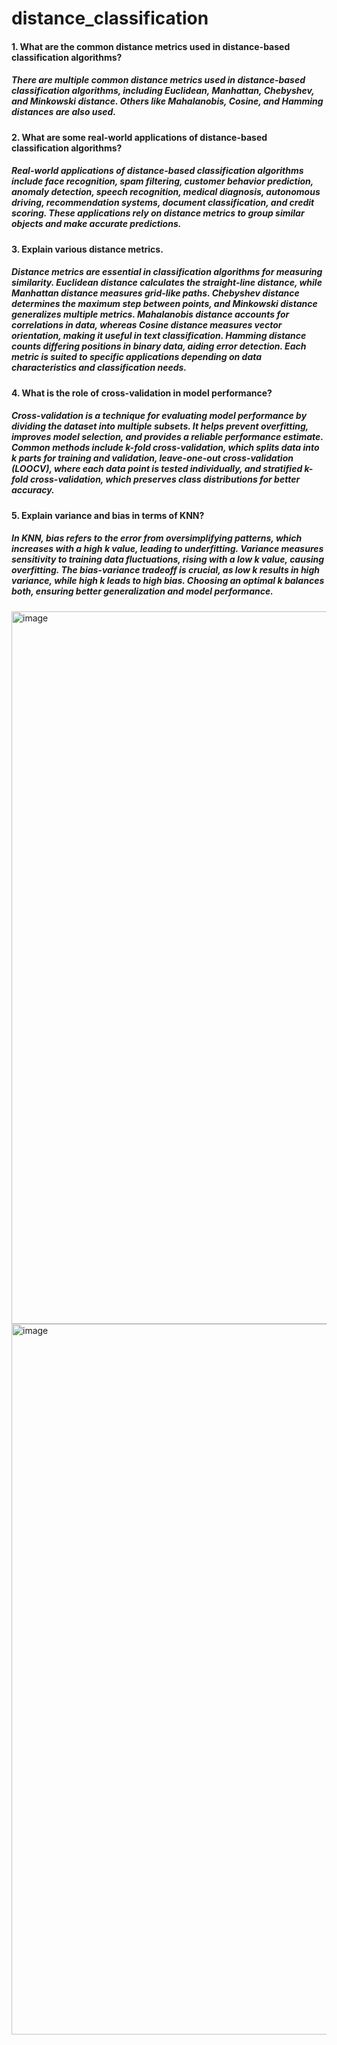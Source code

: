 # distance_classification

#### 1. What are the common distance metrics used in distance-based classification algorithms?
##### There are multiple common distance metrics used in distance-based classification algorithms, including Euclidean, Manhattan, Chebyshev, and Minkowski distance. Others like Mahalanobis, Cosine, and Hamming distances are also used.

#### 2. What are some real-world applications of distance-based classification algorithms?
##### Real-world applications of distance-based classification algorithms include face recognition, spam filtering, customer behavior prediction, anomaly detection, speech recognition, medical diagnosis, autonomous driving, recommendation systems, document classification, and credit scoring. These applications rely on distance metrics to group similar objects and make accurate predictions.

#### 3. Explain various distance metrics.
##### Distance metrics are essential in classification algorithms for measuring similarity. Euclidean distance calculates the straight-line distance, while Manhattan distance measures grid-like paths. Chebyshev distance determines the maximum step between points, and Minkowski distance generalizes multiple metrics. Mahalanobis distance accounts for correlations in data, whereas Cosine distance measures vector orientation, making it useful in text classification. Hamming distance counts differing positions in binary data, aiding error detection. Each metric is suited to specific applications depending on data characteristics and classification needs.

#### 4. What is the role of cross-validation in model performance?
##### Cross-validation is a technique for evaluating model performance by dividing the dataset into multiple subsets. It helps prevent overfitting, improves model selection, and provides a reliable performance estimate. Common methods include k-fold cross-validation, which splits data into k parts for training and validation, leave-one-out cross-validation (LOOCV), where each data point is tested individually, and stratified k-fold cross-validation, which preserves class distributions for better accuracy.

#### 5. Explain variance and bias in terms of KNN?
##### In KNN, bias refers to the error from oversimplifying patterns, which increases with a high k value, leading to underfitting. Variance measures sensitivity to training data fluctuations, rising with a low k value, causing overfitting. The bias-variance tradeoff is crucial, as low k results in high variance, while high k leads to high bias. Choosing an optimal k balances both, ensuring better generalization and model performance.

<img width="1140" alt="image" src="https://github.com/user-attachments/assets/503e0087-90fc-4d59-890f-09a451e9b997" />
<img width="1137" alt="image" src="https://github.com/user-attachments/assets/38cac0a6-e00a-40e4-8986-ff6cb7334b1d" />

